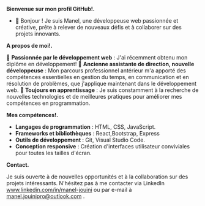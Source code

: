 **Bienvenue sur mon profil GitHub!.**

- 👋 Bonjour ! Je suis Manel, une développeuse web passionnée et créative, prête à relever de nouveaux défis et à collaborer sur des projets innovants.
  
**A propos de moi!.**

🌟 **Passionnée par le développement web** : J'ai récemment obtenu mon diplôme en développement!
💼 **Ancienne assistante de direction, nouvelle développeuse** : Mon parcours professionnel antérieur m'a apporté des compétences essentielles en gestion du temps,
en communication et en résolution de problèmes, que j'applique maintenant dans le développement web.
🚀 **Toujours en apprentissage** : Je suis constamment à la recherche de nouvelles technologies et de meilleures pratiques pour améliorer mes compétences en programmation.

**Mes compétences!.**

- **Langages de programmation** : HTML, CSS, JavaScript.
- **Frameworks et bibliothèques** : React,Bootstrap, Express
- **Outils de développement** : Git, Visual Studio Code.
- **Conception responsive** : Création d'interfaces utilisateur conviviales pour toutes les tailles d'écran.

**Contact.**

Je suis ouverte à de nouvelles opportunités et à la collaboration sur des projets intéressants.
N'hésitez pas à me contacter via LinkedIn www.linkedin.com/in/manel-jouini ou par e-mail à manel.jouinipro@outlook.com .
